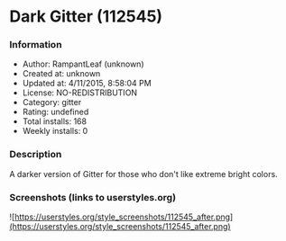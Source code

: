 # Dark Gitter (112545)

### Information
- Author: RampantLeaf (unknown)
- Created at: unknown
- Updated at: 4/11/2015, 8:58:04 PM
- License: NO-REDISTRIBUTION
- Category: gitter
- Rating: undefined
- Total installs: 168
- Weekly installs: 0


### Description
A darker version of Gitter for those who don't like extreme bright colors.


### Screenshots (links to userstyles.org)
![https://userstyles.org/style_screenshots/112545_after.png](https://userstyles.org/style_screenshots/112545_after.png)


